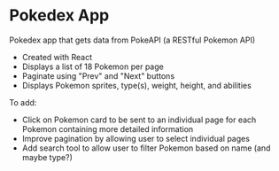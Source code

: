 # Pokedex App

Pokedex app that gets data from PokeAPI (a RESTful Pokemon API)

- Created with React
- Displays a list of 18 Pokemon per page
- Paginate using "Prev" and "Next" buttons
- Displays Pokemon sprites, type(s), weight, height, and abilities

To add:

- Click on Pokemon card to be sent to an individual page for each Pokemon containing more detailed information
- Improve pagination by allowing user to select individual pages
- Add search tool to allow user to filter Pokemon based on name (and maybe type?)

